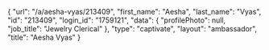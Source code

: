{
    "url": "\/a\/aesha-vyas\/213409",
    "first_name": "Aesha",
    "last_name": "Vyas",
    "id": "213409",
    "login_id": "1759121",
    "data": {
        "profilePhoto": null,
        "job_title": "Jewelry Clerical"
    },
    "type": "captivate",
    "layout": "ambassador",
    "title": "Aesha Vyas"
}